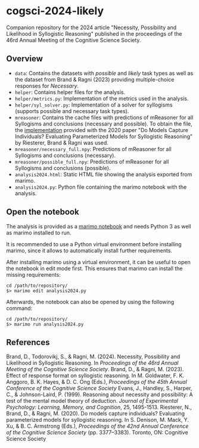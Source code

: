# cogsci-2024-likely
Companion repository for the 2024 article "Necessity, Possibility and Likelihood in Syllogistic Reasoning" published in the proceedings of the 46rd Annual Meeting of the Cognitive Science Society.

## Overview

- `data`: Contains the datasets with *possible* and *likely* task types as well as the dataset from Brand & Ragni (2023) providing multiple-choice responses for *Necessary*.
- `helper`: Contains helper files for the analysis.
- `helper/metrics.py`: Implementation of the metrics used in the analysis.
- `helper/syl_solver.py`: Implementation of a solver for syllogisms (supports possible and necessary task types).
- `mreasoner`: Contains the cache files with predictions of mReasoner for all Syllogisms and conclusions (necessary and possible). To obtain the file, the [implementation](https://github.com/nriesterer/cogsci-individualization) provided with the 2020 paper "Do Models Capture Individuals? Evaluating Parameterized Models for Syllogistic Reasoning" by Riesterer, Brand & Ragni was used.
- `mreasoner/necessary_full.npy`: Predictions of mReasoner for all Syllogisms and conclusions (necessary).
- `mreasoner/possible_full.npy`: Predictions of mReasoner for all Syllogisms and conclusions (possible).
- `analysis2024.html`: Static HTML file showing the analysis exported from marimo.
- `analysis2024.py`: Python file containing the marimo notebook with the analysis.

## Open the notebook

The analysis is provided as a [marimo notebook](https://marimo.io/) and needs Python 3 as well as marimo installed to run.

It is recommended to use a Python virtual environment before installing marimo, since it allows to automatically install further requirements.

After installing marimo using a virtual environment, it can be useful to open the notebook in edit mode first. This ensures that marimo can install the missing requirements:
 ```
cd /path/to/repository/
$> marimo edit analysis2024.py
```

Afterwards, the notebook can also be opened by using the following command:

```
cd /path/to/repository/
$> marimo run analysis2024.py
```

## References
Brand, D., Todorovikj, S., & Ragni, M. (2024). Necessity, Possibility and Likelihood in Syllogistic Reasoning. In *Proceedings of the 46rd Annual Meeting of the Cognitive Science Society*.
Brand, D., & Ragni, M. (2023). Effect of response format on syllogistic reasoning. In M. Goldwater, F. K. Anggoro, B. K. Hayes, & D. C. Ong (Eds.), *Proceedings of the 45th Annual Conference of the Cognitive Science Society*
Evans, J., Handley, S., Harper, C., & Johnson-Laird, P. (1999). Reasoning about necessity and possibility: A test of the mental model theory of deduction. *Journal of Experimental Psychology: Learning, Memory, and Cognition*, 25, 1495-1513.
Riesterer, N., Brand, D., & Ragni, M. (2020). Do models capture individuals? Evaluating parameterized models for syllogistic reasoning. In S. Denison, M. Mack, Y. Xu, & B. C. Armstrong (Eds.), *Proceedings of the 42nd Annual Conference of the Cognitive Science Society* (pp. 3377–3383). Toronto, ON: Cognitive Science Society
